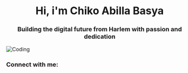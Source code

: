 <h1 align="center">Hi, i'm Chiko Abilla Basya </h1>

<h3 align="center">Building the digital future from Harlem with passion and dedication</h3>

<img align="center" alt="Coding" height ="https://media1.tenor.com/m/QXVs4QWLlzkAAAAC/spider-man.gif">

<h3 align="left">Connect with me:</h3>
<p align="left">


  






<!--
**Chikoabillabasya/Chikoabillabasya** is a ✨ _special_ ✨ repository because its `README.md` (this file) appears on your GitHub profile.
Here are some ideas to get you started:

- 🔭 I’m currently working on ...
- 🌱 I’m currently learning ...
- 👯 I’m looking to collaborate on ...
- 🤔 I’m looking for help with ...
- 💬 Ask me about ...
- 📫 How to reach me: ...
- 😄 Pronouns: ...
- ⚡ Fun fact: ...
-->
